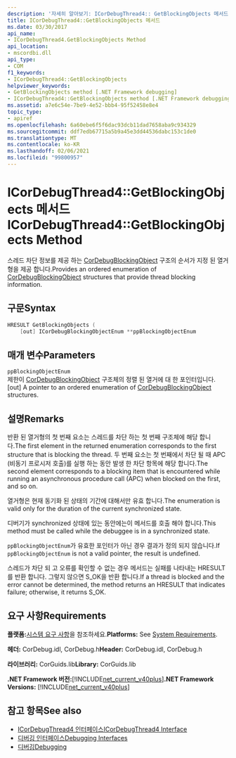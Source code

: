 ```yaml
---
description: '자세히 알아보기: ICorDebugThread4:: GetBlockingObjects 메서드'
title: ICorDebugThread4::GetBlockingObjects 메서드
ms.date: 03/30/2017
api_name:
- ICorDebugThread4.GetBlockingObjects Method
api_location:
- mscordbi.dll
api_type:
- COM
f1_keywords:
- ICorDebugThread4::GetBlockingObjects
helpviewer_keywords:
- GetBlockingObjects method [.NET Framework debugging]
- ICorDebugThread4::GetBlockingObjects method [.NET Framework debugging]
ms.assetid: a7e6c54e-7be9-4e52-bbb4-95f52458e8e4
topic_type:
- apiref
ms.openlocfilehash: 6a60ebe6f5f6dac93dcb11dad7658aba9c934329
ms.sourcegitcommit: ddf7edb67715a5b9a45e3dd44536dabc153c1de0
ms.translationtype: MT
ms.contentlocale: ko-KR
ms.lasthandoff: 02/06/2021
ms.locfileid: "99800957"
---
```

# <a name="icordebugthread4getblockingobjects-method"></a><span data-ttu-id="40fe7-103">ICorDebugThread4::GetBlockingObjects 메서드</span><span class="sxs-lookup"><span data-stu-id="40fe7-103">ICorDebugThread4::GetBlockingObjects Method</span></span>

<span data-ttu-id="40fe7-104">스레드 차단 정보를 제공 하는 [CorDebugBlockingObject](cordebugblockingobject-structure.md) 구조의 순서가 지정 된 열거형을 제공 합니다.</span><span class="sxs-lookup"><span data-stu-id="40fe7-104">Provides an ordered enumeration of [CorDebugBlockingObject](cordebugblockingobject-structure.md) structures that provide thread blocking information.</span></span>  
  
## <a name="syntax"></a><span data-ttu-id="40fe7-105">구문</span><span class="sxs-lookup"><span data-stu-id="40fe7-105">Syntax</span></span>  
  
```cpp  
HRESULT GetBlockingObjects (  
    [out] ICorDebugBlockingObjectEnum **ppBlockingObjectEnum  
```  
  
## <a name="parameters"></a><span data-ttu-id="40fe7-106">매개 변수</span><span class="sxs-lookup"><span data-stu-id="40fe7-106">Parameters</span></span>  

 `ppBlockingObjectEnum`  
 <span data-ttu-id="40fe7-107">제한이 [CorDebugBlockingObject](cordebugblockingobject-structure.md) 구조체의 정렬 된 열거에 대 한 포인터입니다.</span><span class="sxs-lookup"><span data-stu-id="40fe7-107">[out] A pointer to an ordered enumeration of [CorDebugBlockingObject](cordebugblockingobject-structure.md) structures.</span></span>  
  
## <a name="remarks"></a><span data-ttu-id="40fe7-108">설명</span><span class="sxs-lookup"><span data-stu-id="40fe7-108">Remarks</span></span>  

 <span data-ttu-id="40fe7-109">반환 된 열거형의 첫 번째 요소는 스레드를 차단 하는 첫 번째 구조체에 해당 합니다.</span><span class="sxs-lookup"><span data-stu-id="40fe7-109">The first element in the returned enumeration corresponds to the first structure that is blocking the thread.</span></span> <span data-ttu-id="40fe7-110">두 번째 요소는 첫 번째에서 차단 될 때 APC (비동기 프로시저 호출)를 실행 하는 동안 발생 한 차단 항목에 해당 합니다.</span><span class="sxs-lookup"><span data-stu-id="40fe7-110">The second element corresponds to a blocking item that is encountered while running an asynchronous procedure call (APC) when blocked on the first, and so on.</span></span>  
  
 <span data-ttu-id="40fe7-111">열거형은 현재 동기화 된 상태의 기간에 대해서만 유효 합니다.</span><span class="sxs-lookup"><span data-stu-id="40fe7-111">The enumeration is valid only for the duration of the current synchronized state.</span></span>  
  
 <span data-ttu-id="40fe7-112">디버기가 synchronized 상태에 있는 동안에는이 메서드를 호출 해야 합니다.</span><span class="sxs-lookup"><span data-stu-id="40fe7-112">This method must be called while the debuggee is in a synchronized state.</span></span>  
  
 <span data-ttu-id="40fe7-113">`ppBlockingObjectEnum`가 유효한 포인터가 아닌 경우 결과가 정의 되지 않습니다.</span><span class="sxs-lookup"><span data-stu-id="40fe7-113">If `ppBlockingObjectEnum` is not a valid pointer, the result is undefined.</span></span>  
  
 <span data-ttu-id="40fe7-114">스레드가 차단 되 고 오류를 확인할 수 없는 경우 메서드는 실패를 나타내는 HRESULT를 반환 합니다. 그렇지 않으면 S_OK을 반환 합니다.</span><span class="sxs-lookup"><span data-stu-id="40fe7-114">If a thread is blocked and the error cannot be determined, the method returns an HRESULT that indicates failure; otherwise, it returns S_OK.</span></span>  
  
## <a name="requirements"></a><span data-ttu-id="40fe7-115">요구 사항</span><span class="sxs-lookup"><span data-stu-id="40fe7-115">Requirements</span></span>  

 <span data-ttu-id="40fe7-116">**플랫폼:**[시스템 요구 사항](../../get-started/system-requirements.md)을 참조하세요.</span><span class="sxs-lookup"><span data-stu-id="40fe7-116">**Platforms:** See [System Requirements](../../get-started/system-requirements.md).</span></span>  
  
 <span data-ttu-id="40fe7-117">**헤더:** CorDebug.idl, CorDebug.h</span><span class="sxs-lookup"><span data-stu-id="40fe7-117">**Header:** CorDebug.idl, CorDebug.h</span></span>  
  
 <span data-ttu-id="40fe7-118">**라이브러리:** CorGuids.lib</span><span class="sxs-lookup"><span data-stu-id="40fe7-118">**Library:** CorGuids.lib</span></span>  
  
 <span data-ttu-id="40fe7-119">**.NET Framework 버전:**[!INCLUDE[net_current_v40plus](../../../../includes/net-current-v40plus-md.md)]</span><span class="sxs-lookup"><span data-stu-id="40fe7-119">**.NET Framework Versions:** [!INCLUDE[net_current_v40plus](../../../../includes/net-current-v40plus-md.md)]</span></span>  
  
## <a name="see-also"></a><span data-ttu-id="40fe7-120">참고 항목</span><span class="sxs-lookup"><span data-stu-id="40fe7-120">See also</span></span>

- [<span data-ttu-id="40fe7-121">ICorDebugThread4 인터페이스</span><span class="sxs-lookup"><span data-stu-id="40fe7-121">ICorDebugThread4 Interface</span></span>](icordebugthread4-interface.md)
- [<span data-ttu-id="40fe7-122">디버깅 인터페이스</span><span class="sxs-lookup"><span data-stu-id="40fe7-122">Debugging Interfaces</span></span>](debugging-interfaces.md)
- [<span data-ttu-id="40fe7-123">디버깅</span><span class="sxs-lookup"><span data-stu-id="40fe7-123">Debugging</span></span>](index.md)

